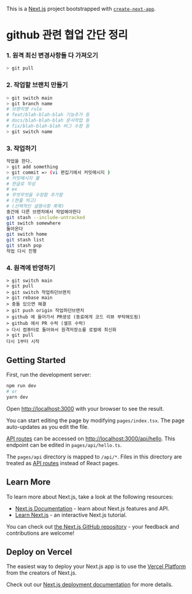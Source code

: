 This is a [Next.js](https://nextjs.org/) project bootstrapped with [`create-next-app`](https://github.com/vercel/next.js/tree/canary/packages/create-next-app).


# github 관련 협업 간단 정리
### 1. 원격 최신 변경사항들 다 가져오기 
```bash
> git pull
```
### 2. 작업할 브랜치 만들기 
```bash
> git switch main
> git branch name
# 브랜치명 rule 
# feat/blah-blah-blah 기능추가 등
# docs/blah-blah-blah 문서작업 등
# fix/blah-blah-blah 버그 수정 등
> git switch name
```
### 3. 작업하기 
```bash
작업을 한다.
> git add something
> git commit => (vi 편집기에서 커밋메시지 )
# 커밋메시지 룰
# 한글로 작성 
# ex
# 무엇무엇을 수정함 추가함
# (한줄 띄고)
# (선택적인 설명사항 쭉쭉)
중간에 다른 브랜치에서 작업해야한다
git stash --include-untracked
git switch somewhere
돌아온다
git switch home
git stash list 
git stash pop
작업 다시 진행
```
### 4. 원격에 반영하기 
```
> git switch main 
> git pull 
> git switch 작업하던브랜치
> git rebase main 
> 충돌 있으면 해결 
> git push origin 작업하던브랜치
> github 에 들어가서 PR생성 (동료에게 코드 리뷰 부탁해도됨)
> github 에서 PR 수락 (셀프 수락)
> 다시 컴퓨터로 돌아와서 원격저장소를 로컬에 최신화
> git pull 
다시 1부터 시작 

```

## Getting Started

First, run the development server:

```bash
npm run dev
# or
yarn dev
```

Open [http://localhost:3000](http://localhost:3000) with your browser to see the result.

You can start editing the page by modifying `pages/index.tsx`. The page auto-updates as you edit the file.

[API routes](https://nextjs.org/docs/api-routes/introduction) can be accessed on [http://localhost:3000/api/hello](http://localhost:3000/api/hello). This endpoint can be edited in `pages/api/hello.ts`.

The `pages/api` directory is mapped to `/api/*`. Files in this directory are treated as [API routes](https://nextjs.org/docs/api-routes/introduction) instead of React pages.

## Learn More

To learn more about Next.js, take a look at the following resources:

- [Next.js Documentation](https://nextjs.org/docs) - learn about Next.js features and API.
- [Learn Next.js](https://nextjs.org/learn) - an interactive Next.js tutorial.

You can check out [the Next.js GitHub repository](https://github.com/vercel/next.js/) - your feedback and contributions are welcome!

## Deploy on Vercel

The easiest way to deploy your Next.js app is to use the [Vercel Platform](https://vercel.com/new?utm_medium=default-template&filter=next.js&utm_source=create-next-app&utm_campaign=create-next-app-readme) from the creators of Next.js.

Check out our [Next.js deployment documentation](https://nextjs.org/docs/deployment) for more details.
